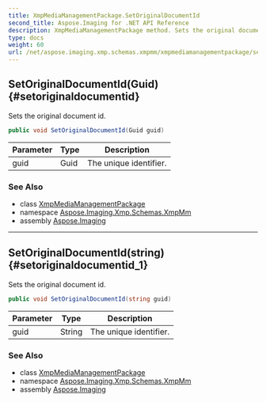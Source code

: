 ```yaml
---
title: XmpMediaManagementPackage.SetOriginalDocumentId
second_title: Aspose.Imaging for .NET API Reference
description: XmpMediaManagementPackage method. Sets the original document id
type: docs
weight: 60
url: /net/aspose.imaging.xmp.schemas.xmpmm/xmpmediamanagementpackage/setoriginaldocumentid/
---
```

## SetOriginalDocumentId(Guid) {#setoriginaldocumentid}

Sets the original document id.

```csharp
public void SetOriginalDocumentId(Guid guid)
```

| Parameter | Type | Description |
| --- | --- | --- |
| guid | Guid | The unique identifier. |

### See Also

* class [XmpMediaManagementPackage](../)
* namespace [Aspose.Imaging.Xmp.Schemas.XmpMm](../../xmpmediamanagementpackage/)
* assembly [Aspose.Imaging](../../../)

---

## SetOriginalDocumentId(string) {#setoriginaldocumentid_1}

Sets the original document id.

```csharp
public void SetOriginalDocumentId(string guid)
```

| Parameter | Type | Description |
| --- | --- | --- |
| guid | String | The unique identifier. |

### See Also

* class [XmpMediaManagementPackage](../)
* namespace [Aspose.Imaging.Xmp.Schemas.XmpMm](../../xmpmediamanagementpackage/)
* assembly [Aspose.Imaging](../../../)


